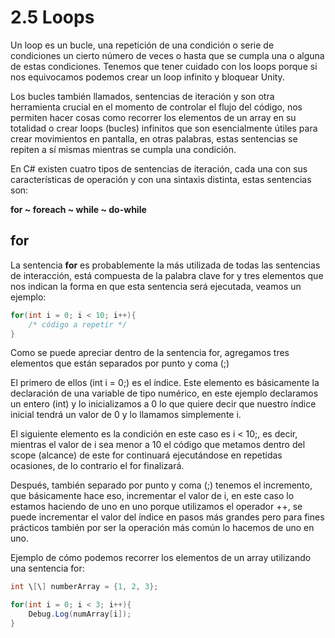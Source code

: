 # 2.5 Loops

Un loop es un bucle, una repetición de una condición o serie de condiciones un cierto número de veces o hasta que se cumpla una o alguna de estas condiciones. Tenemos que tener cuidado con los loops porque si nos equivocamos podemos crear un loop infinito y bloquear Unity.

Los bucles también llamados, sentencias de iteración y son otra herramienta crucial en el momento de controlar el flujo del código, nos permiten hacer cosas como recorrer los elementos de un array en su totalidad o crear loops (bucles) infinitos que son esencialmente útiles para crear movimientos en pantalla, en otras palabras, estas sentencias se repiten a sí mismas mientras se cumpla una condición.

En C# existen cuatro tipos de sentencias de iteración, cada una con sus características de operación y con una sintaxis distinta, estas sentencias son:

**for ~ foreach ~ while ~ do-while**

## for
La sentencia **for** es probablemente la más utilizada de todas las sentencias de interacción, está compuesta de la palabra clave for y tres elementos que nos indican la forma en que esta sentencia será ejecutada, veamos un ejemplo:

````C#
for(int i = 0; i < 10; i++){
	/* código a repetir */
}
````

Como se puede apreciar dentro de la sentencia for, agregamos tres elementos que están separados por punto y coma (;)

El primero de ellos (int i = 0;) es el índice. Este elemento es básicamente la declaración de una variable de tipo numérico, en este ejemplo declaramos un entero (int) y lo inicializamos a 0 lo que quiere decir que nuestro índice inicial tendrá un valor de 0 y lo llamamos simplemente i.

El siguiente elemento es la condición en este caso es i < 10;, es decir, mientras el valor de i sea menor a 10 el código que metamos dentro del scope (alcance) de este for continuará ejecutándose en repetidas ocasiones, de lo contrario el for finalizará.

Después, también separado por punto y coma (;) tenemos el incremento, que básicamente hace eso, incrementar el valor de i, en este caso lo estamos haciendo de uno en uno porque utilizamos el operador ++, se puede incrementar el valor del índice en pasos más grandes pero para fines prácticos también por ser la operación más común lo hacemos de uno en uno.

Ejemplo de cómo podemos recorrer los elementos de un array utilizando una sentencia for:

````C#
int \[\] numberArray = {1, 2, 3};

for(int i = 0; i < 3; i++){
	Debug.Log(numArray[i]);
} 
````